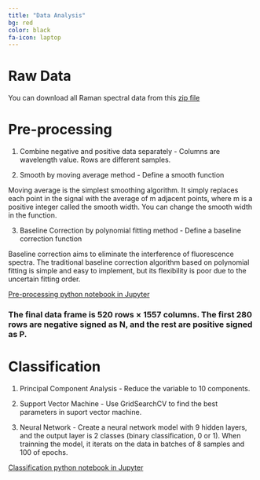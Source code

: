 ```yaml
---
title: "Data Analysis"
bg: red
color: black
fa-icon: laptop
---
```


# Raw Data

You can download all Raman spectral data from this [zip file](https://github.com/juliachu216/ABE-516X-Project/blob/master/Raw%20Data.zip)

# Pre-processing

1. Combine negative and positive data separately - Columns are wavelength value. Rows are different samples.
  
2. Smooth by moving average method - Define a smooth function
  
  Moving average is the simplest smoothing algorithm. It simply replaces each point in the signal with the average of m adjacent points, where m is a positive integer called the smooth width. You can change the smooth width in the function.
  
3. Baseline Correction by polynomial fitting method - Define a baseline correction function

  Baseline correction aims to eliminate the interference of fluorescence spectra. The traditional baseline correction algorithm based on polynomial fitting is simple and easy to implement, but its flexibility is poor due to the uncertain fitting order.

[Pre-processing python notebook in Jupyter](https://nbviewer.jupyter.org/github/juliachu216/ABE-516X-Project/blob/master/analysis/Pre-process%20data.ipynb)


### The final data frame is 520 rows × 1557 columns. The first 280 rows are negative signed as N, and the rest are positive signed as P.

# Classification
1. Principal Component Analysis - Reduce the variable to 10 components.

2. Support Vector Machine - Use GridSearchCV to find the best parameters in suport vector machine.

3. Neural Network - Create a neural network model with 9 hidden layers, and the output layer is 2 classes (binary classification, 0 or 1). When trainning the model, it iterats on the data in batches of 8 samples and 100 of epochs.


[Classification python notebook in Jupyter](https://nbviewer.jupyter.org/github/juliachu216/516-Project-Analysis/blob/master/analysis/Classification.ipynb)


